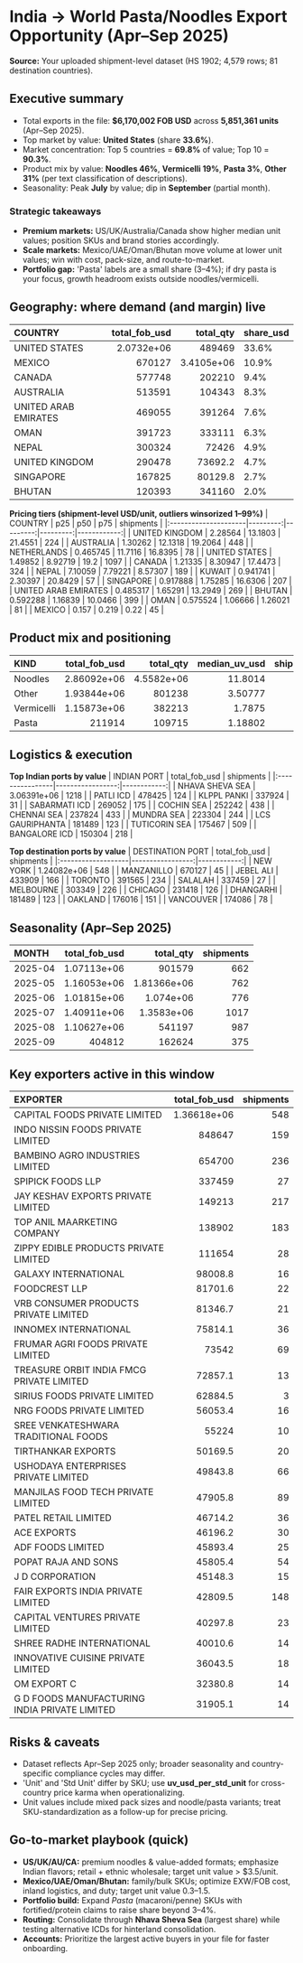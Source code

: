 # India → World Pasta/Noodles Export Opportunity (Apr–Sep 2025)

**Source:** Your uploaded shipment-level dataset (HS 1902; 4,579 rows; 81 destination countries).

## Executive summary
- Total exports in the file: **$6,170,002 FOB USD** across **5,851,361 units** (Apr–Sep 2025).
- Top market by value: **United States** (share **33.6%**).
- Market concentration: Top 5 countries = **69.8%** of value; Top 10 = **90.3%**.
- Product mix by value: **Noodles 46%**, **Vermicelli 19%**, **Pasta 3%**, **Other 31%** (per text classification of descriptions).
- Seasonality: Peak **July** by value; dip in **September** (partial month).

### Strategic takeaways
- **Premium markets:** US/UK/Australia/Canada show higher median unit values; position SKUs and brand stories accordingly.
- **Scale markets:** Mexico/UAE/Oman/Bhutan move volume at lower unit values; win with cost, pack-size, and route-to-market.
- **Portfolio gap:** 'Pasta' labels are a small share (3–4%); if dry pasta is your focus, growth headroom exists outside noodles/vermicelli.

## Geography: where demand (and margin) live

| COUNTRY              |   total_fob_usd |       total_qty | share_usd   |
|:---------------------|----------------:|----------------:|:------------|
| UNITED STATES        |      2.0732e+06 | 489469          | 33.6%       |
| MEXICO               | 670127          |      3.4105e+06 | 10.9%       |
| CANADA               | 577748          | 202210          | 9.4%        |
| AUSTRALIA            | 513591          | 104343          | 8.3%        |
| UNITED ARAB EMIRATES | 469055          | 391264          | 7.6%        |
| OMAN                 | 391723          | 333111          | 6.3%        |
| NEPAL                | 300324          |  72426          | 4.9%        |
| UNITED KINGDOM       | 290478          |  73692.2        | 4.7%        |
| SINGAPORE            | 167825          |  80129.8        | 2.7%        |
| BHUTAN               | 120393          | 341160          | 2.0%        |

**Pricing tiers (shipment-level USD/unit, outliers winsorized 1–99%)**
| COUNTRY              |      p25 |      p50 |      p75 |   shipments |
|:---------------------|---------:|---------:|---------:|------------:|
| UNITED KINGDOM       | 2.28564  | 13.1803  | 21.4551  |         224 |
| AUSTRALIA            | 1.30262  | 12.1318  | 19.2064  |         448 |
| NETHERLANDS          | 0.465745 | 11.7116  | 16.8395  |          78 |
| UNITED STATES        | 1.49852  |  8.92719 | 19.2     |        1097 |
| CANADA               | 1.21335  |  8.30947 | 17.4473  |         324 |
| NEPAL                | 7.10059  |  7.79221 |  8.57307 |         189 |
| KUWAIT               | 0.941741 |  2.30397 | 20.8429  |          57 |
| SINGAPORE            | 0.917888 |  1.75285 | 16.6306  |         207 |
| UNITED ARAB EMIRATES | 0.485317 |  1.65291 | 13.2949  |         269 |
| BHUTAN               | 0.592288 |  1.16839 | 10.0466  |         399 |
| OMAN                 | 0.575524 |  1.06666 |  1.26021 |          81 |
| MEXICO               | 0.157    |  0.219   |  0.22    |          45 |

## Product mix and positioning
| KIND       |    total_fob_usd |       total_qty |   median_uv_usd |   shipments | share_usd   |
|:-----------|-----------------:|----------------:|----------------:|------------:|:------------|
| Noodles    |      2.86092e+06 |      4.5582e+06 |        11.8014  |        1326 | 46.4%       |
| Other      |      1.93844e+06 | 801238          |         3.50777 |        1614 | 31.4%       |
| Vermicelli |      1.15873e+06 | 382213          |         1.7875  |        1221 | 18.8%       |
| Pasta      | 211914           | 109715          |         1.18802 |         418 | 3.4%        |

## Logistics & execution
**Top Indian ports by value**
| INDIAN PORT     |    total_fob_usd |   shipments |
|:----------------|-----------------:|------------:|
| NHAVA SHEVA SEA |      3.06391e+06 |        1218 |
| PATLI ICD       | 478425           |         124 |
| KLPPL PANKI     | 337924           |          31 |
| SABARMATI ICD   | 269052           |         175 |
| COCHIN SEA      | 252242           |         438 |
| CHENNAI SEA     | 237824           |         433 |
| MUNDRA SEA      | 223304           |         244 |
| LCS GAURIPHANTA | 181489           |         123 |
| TUTICORIN SEA   | 175467           |         509 |
| BANGALORE ICD   | 150304           |         218 |

**Top destination ports by value**
| DESTINATION PORT   |    total_fob_usd |   shipments |
|:-------------------|-----------------:|------------:|
| NEW YORK           |      1.24082e+06 |         548 |
| MANZANILLO         | 670127           |          45 |
| JEBEL ALI          | 433909           |         166 |
| TORONTO            | 391565           |         234 |
| SALALAH            | 337459           |          27 |
| MELBOURNE          | 303349           |         226 |
| CHICAGO            | 231418           |         126 |
| DHANGARHI          | 181489           |         123 |
| OAKLAND            | 176016           |         151 |
| VANCOUVER          | 174086           |          78 |

## Seasonality (Apr–Sep 2025)
| MONTH   |    total_fob_usd |        total_qty |   shipments |
|:--------|-----------------:|-----------------:|------------:|
| 2025-04 |      1.07113e+06 | 901579           |         662 |
| 2025-05 |      1.16053e+06 |      1.81366e+06 |         762 |
| 2025-06 |      1.01815e+06 |      1.074e+06   |         776 |
| 2025-07 |      1.40911e+06 |      1.3583e+06  |        1017 |
| 2025-08 |      1.10627e+06 | 541197           |         987 |
| 2025-09 | 404812           | 162624           |         375 |

## Key exporters active in this window
| EXPORTER                                      |    total_fob_usd |   shipments |
|:----------------------------------------------|-----------------:|------------:|
| CAPITAL FOODS PRIVATE LIMITED                 |      1.36618e+06 |         548 |
| INDO NISSIN FOODS PRIVATE LIMITED             | 848647           |         159 |
| BAMBINO AGRO INDUSTRIES LIMITED               | 654700           |         236 |
| SPIPICK FOODS LLP                             | 337459           |          27 |
| JAY KESHAV EXPORTS PRIVATE LIMITED            | 149213           |         217 |
| TOP ANIL MAARKETING COMPANY                   | 138902           |         183 |
| ZIPPY EDIBLE PRODUCTS PRIVATE LIMITED         | 111654           |          28 |
| GALAXY INTERNATIONAL                          |  98008.8         |          16 |
| FOODCREST LLP                                 |  81701.6         |          22 |
| VRB CONSUMER PRODUCTS PRIVATE LIMITED         |  81346.7         |          21 |
| INNOMEX INTERNATIONAL                         |  75814.1         |          36 |
| FRUMAR AGRI FOODS PRIVATE LIMITED             |  73542           |          69 |
| TREASURE ORBIT INDIA FMCG PRIVATE LIMITED     |  72857.1         |          13 |
| SIRIUS FOODS PRIVATE LIMITED                  |  62884.5         |           3 |
| NRG FOODS PRIVATE LIMITED                     |  56053.4         |          16 |
| SREE VENKATESHWARA TRADITIONAL FOODS          |  55224           |          10 |
| TIRTHANKAR EXPORTS                            |  50169.5         |          20 |
| USHODAYA ENTERPRISES PRIVATE LIMITED          |  49843.8         |          66 |
| MANJILAS FOOD TECH PRIVATE LIMITED            |  47905.8         |          89 |
| PATEL RETAIL LIMITED                          |  46714.2         |          36 |
| ACE EXPORTS                                   |  46196.2         |          30 |
| ADF FOODS LIMITED                             |  45893.4         |          25 |
| POPAT RAJA AND SONS                           |  45805.4         |          54 |
| J D CORPORATION                               |  45148.3         |          15 |
| FAIR EXPORTS INDIA PRIVATE LIMITED            |  42809.5         |         148 |
| CAPITAL VENTURES PRIVATE LIMITED              |  40297.8         |          23 |
| SHREE RADHE INTERNATIONAL                     |  40010.6         |          14 |
| INNOVATIVE CUISINE PRIVATE LIMITED            |  36043.5         |          18 |
| OM EXPORT C                                   |  32380.8         |          14 |
| G D FOODS MANUFACTURING INDIA PRIVATE LIMITED |  31905.1         |          14 |

## Risks & caveats
- Dataset reflects Apr–Sep 2025 only; broader seasonality and country-specific compliance cycles may differ.
- 'Unit' and 'Std Unit' differ by SKU; use **uv_usd_per_std_unit** for cross-country price karma when operationalizing.
- Unit values include mixed pack sizes and noodle/pasta variants; treat SKU-standardization as a follow-up for precise pricing.

## Go-to-market playbook (quick)
- **US/UK/AU/CA:** premium noodles & value-added formats; emphasize Indian flavors; retail + ethnic wholesale; target unit value > $3.5/unit.
- **Mexico/UAE/Oman/Bhutan:** family/bulk SKUs; optimize EXW/FOB cost, inland logistics, and duty; target unit value $0.3–$1.5.
- **Portfolio build:** Expand *Pasta* (macaroni/penne) SKUs with fortified/protein claims to raise share beyond 3–4%.
- **Routing:** Consolidate through **Nhava Sheva Sea** (largest share) while testing alternative ICDs for hinterland consolidation.
- **Accounts:** Prioritize the largest active buyers in your file for faster onboarding.
